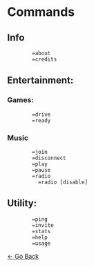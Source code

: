 # Commands
## Info
```
        =about
        =credits
```
## Entertainment:
### Games:
```
        =drive
        =ready
```
### Music
```
        =join
        =disconnect
        =play
        =pause
        =radio
          =radio [disable]
```
## Utility:
```
        =ping
        =invite
        =stats
        =help
        =usage
```
[← Go Back](/commands/)
